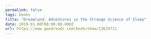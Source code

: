 ```yaml
---
permalink: false
tags: books
title: "Dreamland: Adventures in the Strange Science of Sleep"
date: 2019-01-08T00:00:00.000Z
url: https://www.goodreads.com/book/show/13629711
---
```


